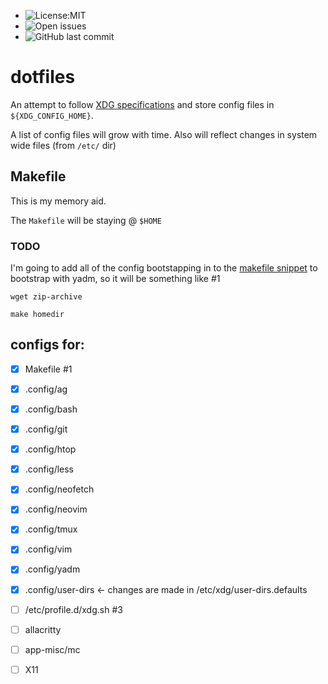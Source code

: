 * ![License:MIT](https://img.shields.io/github/license/vyvox/dotfiles)
* ![Open issues](https://img.shields.io/github/issues-raw/vyvox/dotfiles?style=plastic)
* ![GitHub last commit](https://img.shields.io/github/last-commit/vyvox/dotfiles)

# dotfiles

An attempt to follow [XDG specifications](https://specifications.freedesktop.org/basedir-spec/basedir-spec-latest.html) and store config files in ``${XDG_CONFIG_HOME}``.

A list of config files will grow with time. Also will reflect changes in system wide files (from ``/etc/`` dir)

## Makefile
This is my memory aid.

The ``Makefile`` will be staying @ ``$HOME``

### TODO
I'm going to add all of the config bootstapping in to the [makefile snippet](https://github.com/vyvox/dotfiles/issues/1#issue-803264396)
to bootstrap with yadm, so it will be something like  #1

```
wget zip-archive

make homedir
```


## configs for:

- [x] Makefile #1
- [x] .config/ag
- [x] .config/bash
- [x] .config/git
- [x] .config/htop
- [x] .config/less
- [x] .config/neofetch
- [x] .config/neovim
- [x] .config/tmux
- [x] .config/vim
- [x] .config/yadm
- [x] .config/user-dirs <- changes are made in /etc/xdg/user-dirs.defaults
- [ ] /etc/profile.d/xdg.sh #3
- [ ] allacritty
- [ ] app-misc/mc
- [ ] X11

